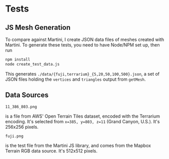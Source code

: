 # Tests

## JS Mesh Generation

To compare against Martini, I create JSON data files of meshes created with
Martini. To generate these tests, you need to have Node/NPM set up, then run

```bash
npm install
node create_test_data.js
```

This generates `./data/{fuji,terrarium}_{5,20,50,100,500}.json`, a set of JSON
files holding the `vertices` and `triangles` output from `getMesh`.

## Data Sources

```
11_386_803.png
```

is a file from AWS' Open Terrain Tiles dataset, encoded with the Terrarium
encoding. It's selected from `x=385, y=803, z=11` (Grand Canyon, U.S.). It's
256x256 pixels.

```
fuji.png
```

is the test file from the Martini JS library, and comes from the Mapbox Terrain
RGB data source. It's 512x512 pixels.
